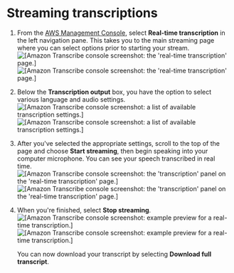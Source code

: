 # Streaming transcriptions<a name="getting-started-console-stream"></a>

1. From the [AWS Management Console](https://console.aws.amazon.com/transcribe), select **Real\-time transcription** in the left navigation pane\. This takes you to the main streaming page where you can select options prior to starting your stream\.  
![\[Amazon Transcribe console screenshot: the 'real-time transcription' page.\]](http://docs.aws.amazon.com/transcribe/latest/dg/images/console-stream-1.png)![\[Amazon Transcribe console screenshot: the 'real-time transcription' page.\]](http://docs.aws.amazon.com/transcribe/latest/dg/)

1. Below the **Transcription output** box, you have the option to select various language and audio settings\.  
![\[Amazon Transcribe console screenshot: a list of available transcription settings.\]](http://docs.aws.amazon.com/transcribe/latest/dg/images/console-stream-settings.png)![\[Amazon Transcribe console screenshot: a list of available transcription settings.\]](http://docs.aws.amazon.com/transcribe/latest/dg/)

1. After you've selected the appropriate settings, scroll to the top of the page and choose **Start streaming**, then begin speaking into your computer microphone\. You can see your speech transcribed in real time\.  
![\[Amazon Transcribe console screenshot: the 'transcription' panel on the 'real-time transcription' page.\]](http://docs.aws.amazon.com/transcribe/latest/dg/images/console-stream-start.png)![\[Amazon Transcribe console screenshot: the 'transcription' panel on the 'real-time transcription' page.\]](http://docs.aws.amazon.com/transcribe/latest/dg/)

1. When you're finished, select **Stop streaming**\.  
![\[Amazon Transcribe console screenshot: example preview for a real-time transcription.\]](http://docs.aws.amazon.com/transcribe/latest/dg/images/console-stream-stop.png)![\[Amazon Transcribe console screenshot: example preview for a real-time transcription.\]](http://docs.aws.amazon.com/transcribe/latest/dg/)

   You can now download your transcript by selecting **Download full transcript**\.